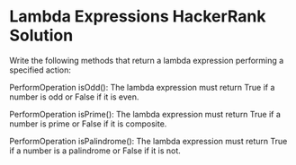 
# Lambda Expressions HackerRank Solution    

Write the following methods that return a lambda expression performing a specified action:

PerformOperation isOdd(): The lambda expression must return True if a number is odd or False if it is even.

PerformOperation isPrime(): The lambda expression must return True if a number is prime or False if it is composite.

PerformOperation isPalindrome(): The lambda expression must return True if a number is a palindrome or False if it is not.

